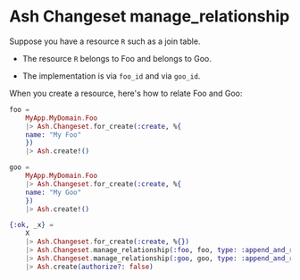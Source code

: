 # Ash Changeset manage_relationship

Suppose you have a resource `R` such as a join table.

- The resource `R` belongs to Foo and belongs to Goo.

- The implementation is via `foo_id` and via `goo_id`.

When you create a resource, here's how to relate Foo and Goo:

```elixir
foo =
    MyApp.MyDomain.Foo
    |> Ash.Changeset.for_create(:create, %{
    name: "My Foo"
    })
    |> Ash.create!()

goo =
    MyApp.MyDomain.Foo
    |> Ash.Changeset.for_create(:create, %{
    name: "My Goo"
    })
    |> Ash.create!()

{:ok, _x} =
    X
    |> Ash.Changeset.for_create(:create, %{})
    |> Ash.Changeset.manage_relationship(:foo, foo, type: :append_and_remove)
    |> Ash.Changeset.manage_relationship(:goo, goo, type: :append_and_remove)
    |> Ash.create(authorize?: false)
```
